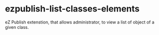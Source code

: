 # ezpublish-list-classes-elements
eZ Publish extenstion, that allows administrator, to view a list of object of a given class.
